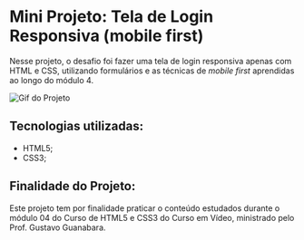 # Mini Projeto: Tela de Login Responsiva (mobile first)

Nesse projeto, o desafio foi fazer uma tela de login responsiva apenas com HTML e CSS, utilizando formulários e as técnicas de *mobile first* aprendidas ao longo do módulo 4.

<img src="#" alt="Gif do Projeto">

## Tecnologias utilizadas:

- HTML5;
- CSS3;

## Finalidade do Projeto:

Este projeto tem por finalidade praticar o conteúdo estudados durante o módulo 04 do Curso de HTML5 e CSS3 do Curso em Vídeo, ministrado pelo Prof. Gustavo Guanabara.
